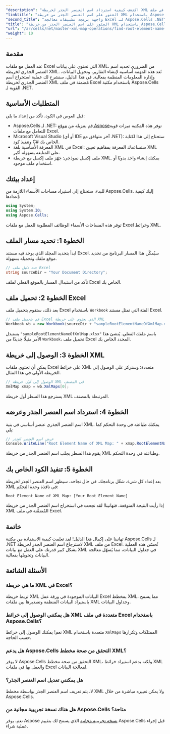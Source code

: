 ```yaml
---
"description": "اكتشف كيفية استرداد اسم العنصر الجذر لخريطة XML مُضمنة في ملف Excel بكفاءة باستخدام Aspose.Cells لـ .NET. يرشدك هذا الدليل خطوة بخطوة خلال تحميل مستند Excel."
"linktitle": "العثور على اسم العنصر الجذر من خريطة XML باستخدام Aspose.Cells"
"second_title": "واجهة برمجة تطبيقات معالجة Excel لـ Aspose.Cells .NET"
"title": "العثور على اسم العنصر الجذر من خريطة XML باستخدام Aspose.Cells"
"url": "/ar/cells/net/master-xml-map-operations/find-root-element-name-from-xml-map/"
"weight": 10
---
```


## مقدمة

عند العمل مع ملفات Excel التي تحتوي على بيانات XML، من الضروري تحديد اسم العنصر الجذري لخريطة XML. تُعد هذه المهمة أساسية لإنشاء التقارير، وتحويل البيانات، وإدارة المعلومات المنظمة بفعالية. في هذا الدليل، سنشرح لك عملية استخراج اسم العنصر الجذري لخريطة XML مُضمنة في ملف Excel باستخدام مكتبة Aspose.Cells القوية لـ .NET.

## المتطلبات الأساسية

قبل الغوص في الكود، تأكد من إعداد ما يلي:
- Aspose.Cells لـ .NET: قم بتنزيله من [موقع Aspose](https://releases.aspose.com/cells/net/)توفر هذه المكتبة ميزات قوية للتعامل مع ملفات Excel.
- Microsoft Visual Studio (أو أي IDE آخر متوافق مع .NET): ستحتاج إلى هذا لكتابة وتنفيذ كود C# الخاص بك.
- المعرفة الأساسية بلغة XML في Excel: ستساعدك المعرفة بمفاهيم تعيين XML على المتابعة بسهولة أكبر.
- ملف إكسل نموذجي: جهّز ملف إكسل مع خريطة XML. يمكنك إنشاء واحد يدويًا أو استخدام ملف موجود.

## إعداد بيئتك
للبدء، ستحتاج إلى استيراد مساحات الأسماء اللازمة من Aspose.Cells. إليك كيفية إعدادها:

```csharp
using System;
using System.IO;
using Aspose.Cells;
```

توفر هذه المساحات الأسماء الوظائف المطلوبة للعمل مع ملفات Excel وخرائط XML.

## الخطوة 1: تحديد مسار الملف
ابدأ بتحديد المجلد الذي يوجد فيه مستند Excel. سيُمكّن هذا المسار البرنامج من تحديد موقع ملفك وتحميله بسهولة.

```csharp
// حدد دليل ملف Excel
string sourceDir = "Your Document Directory";
```

تأكد من استبدال المسار بالموقع الفعلي لملف Excel الخاص بك.

## الخطوة 2: تحميل ملف Excel
بعد ذلك، ستقوم بتحميل ملف Excel باستخدام `Workbook` الفئة التي تمثل مستند Excel.

```csharp
// قم بتحميل ملف Excel الذي يحتوي على خريطة XML
Workbook wb = new Workbook(sourceDir + "sampleRootElementNameOfXmlMap.xlsx");
```

يستبدل `"sampleRootElementNameOfXmlMap.xlsx"` باسم ملفك الفعلي. يُنشئ هذا الأمر مثيلًا جديدًا من `Workbook`، تحميل ملف Excel المحدد الخاص بك.

## الخطوة 3: الوصول إلى خريطة XML
يمكن أن تحتوي ملفات Excel على خرائط XML متعددة؛ وسنركز على الوصول إلى الخريطة الأولى في هذا المثال.

```csharp
// الوصول إلى أول خريطة XML في المصنف
XmlMap xmap = wb.XmlMaps[0];
```

يسترجع هذا السطر أول خريطة XML المرتبطة بالمصنف.

## الخطوة 4: استرداد اسم العنصر الجذر وعرضه
اسم العنصر الجذري عنصر أساسي في بنية XML. يمكنك طباعته في وحدة التحكم كما يلي:

```csharp
// عرض اسم العنصر الجذر
Console.WriteLine("Root Element Name of XML Map: " + xmap.RootElementName);
```

يقوم هذا السطر بجلب اسم العنصر الجذر من خريطة XML وطباعته في وحدة التحكم.

## الخطوة 5: تنفيذ الكود الخاص بك
بعد إعداد كل شيء، شغّل برنامجك. في حال نجاحه، سيظهر اسم العنصر الجذر لخريطة XML في نافذة وحدة التحكم:

```plaintext
Root Element Name of XML Map: [Your Root Element Name]
```

إذا رأيت النتيجة المتوقعة، فتهانينا! لقد نجحت في استخراج اسم العنصر الجذر من خريطة XML المُضمَّنة في ملف Excel.

## خاتمة
تهانينا على إكمال هذا الدليل! لقد تعلمت كيفية الاستفادة من مكتبة Aspose.Cells لـ .NET لاسترجاع اسم العنصر الجذر لخريطة XML من ملف Excel. تُحسّن هذه العملية بشكل كبير قدرتك على العمل مع بيانات XML في جداول البيانات، مما يُسهّل معالجة البيانات وتحويلها بفعالية.

## الأسئلة الشائعة

### ما هي خريطة XML في Excel؟
تربط خريطة XML البيانات الموجودة في ورقة عمل Excel بمخطط XML، مما يسمح باستيراد البيانات المنظمة وتصديرها بين ملفات XML وجداول البيانات.

### هل يمكنني الوصول إلى خرائط XML متعددة في ملف Excel باستخدام Aspose.Cells؟
نعم! يمكنك الوصول إلى خرائط XML متعددة باستخدام `XmlMaps` الممتلكات وتكرارها حسب الحاجة.

### هل يدعم Aspose.Cells التحقق من صحة مخطط XML؟
لا يوفر Aspose.Cells التحقق من صحة مخطط XML، ولكنه يدعم استيراد خرائط XML والعمل بها في ملفات Excel لمعالجة البيانات.

### هل يمكنني تعديل اسم العنصر الجذر؟
لا، يتم تعريف اسم العنصر الجذر بواسطة مخطط XML ولا يمكن تغييره مباشرة من خلال Aspose.Cells.

### هل هناك نسخة تجريبية مجانية من Aspose.Cells متاحة؟
نعم، يوفر Aspose [نسخة تجريبية مجانية](https://releases.aspose.com/) الذي يسمح لك بتقييم Aspose.Cells قبل إجراء عملية شراء.
